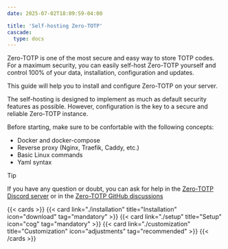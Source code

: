 ```yaml
---
date: 2025-07-02T18:09:59-04:00

title: 'Self-hosting Zero-TOTP'
cascade:
  type: docs
---
```

Zero-TOTP is one of the most secure and easy way to store TOTP codes. For a maximum security, you can easily self-host Zero-TOTP yourself and control 100% of your data, installation, configuration and updates.

This guide will help you to install and configure Zero-TOTP on your server. 

The self-hosting is designed to implement as much as default security features as possible. However, configuration is the key to a secure and reliable Zero-TOTP instance. 

Before starting, make sure to be confortable with the following concepts:
- Docker and docker-compose
- Reverse proxy (Nginx, Traefik, Caddy, etc.)
- Basic Linux commands
- Yaml syntax

> [!tip]
> If you have any question or doubt, you can ask for help in the [Zero-TOTP Discord server](https://discord.gg/77JrdbxNZD) or in the [Zero-TOTP GitHub discussions](https://github.com/SeaweedbrainCY/zero-totp/discussions) 


{{< cards >}}
  {{< card link="./installation" title="Installation" icon="download" tag="mandatory" >}}
  {{< card link="./setup" title="Setup" icon="cog" tag="mandatory" >}}
  {{< card link="./customization" title="Customization" icon="adjustments" tag="recommended" >}}
{{< /cards >}}
